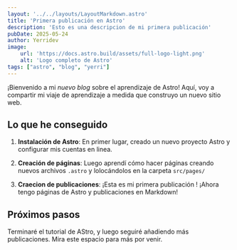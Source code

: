 ```yaml
---
layout: '../../layouts/LayoutMarkdown.astro'
title: 'Primera publicación en Astro'
description: 'Esto es una descripcion de mi primera publicación'
pubDate: 2025-05-24
author: Yerridev
image:
    url: 'https://docs.astro.build/assets/full-logo-light.png'
    alt: 'Logo completo de Astro'
tags: ["astro", "blog", "yerri"]
---
```


<!-- # Primera publicación en Astro -->

¡Bienvenido a mi _nuevo blog_ sobre el aprendizaje de Astro! Aquí, voy a compartir mi viaje de aprendizaje a medida que construyo un nuevo sitio web.

## Lo que he conseguido 

1. **Instalación de Astro**: En primer lugar, creado un nuevo proyecto Astro y configurar mis cuentas en linea.

2. **Creación de páginas**: Luego aprendí cómo hacer páginas creando nuevos archivos `.astro` y lolocándolos en la carpeta `src/pages/`

3. **Craecion de publicaciones**: ¡Esta es mi primera publicación ! ¡Ahora tengo páginas de Astro y publicaciones en Markdown!
## Próximos pasos

Terminaré el tutorial de AStro, y luego seguiré añadiendo más publicaciones. Mira este espacio para más por venir.
